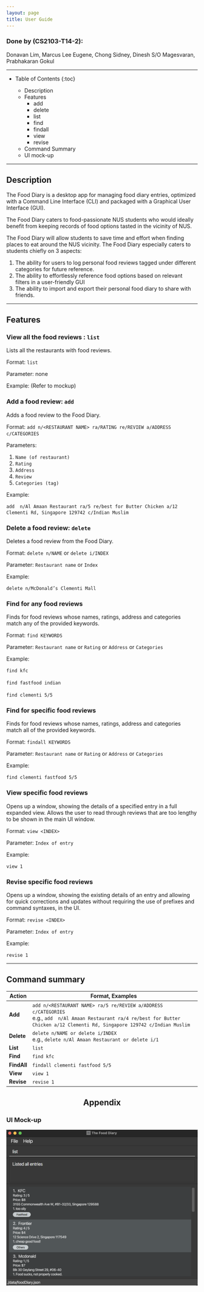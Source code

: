 ```yaml
---
layout: page
title: User Guide
---
```


###  Done by (CS2103-T14-2):
Donavan Lim, Marcus Lee Eugene, Chong Sidney, Dinesh S/O Magesvaran, Prabhakaran Gokul

---

* Table of Contents
{:toc}

    * Description
    * Features
        * add
        * delete
        * list
        * find
        * findall
        * view
        * revise
    * Command Summary
    * UI mock-up

--------------------------------------------------------------------------------------------------------------------
## Description

The Food Diary is a desktop app for managing food diary entries, optimized with a Command Line Interface (CLI) and packaged with a Graphical User Interface (GUI).

The Food Diary caters to food-passionate NUS students who would ideally benefit from keeping records of food options tasted in the vicinity of NUS.

The Food Diary will allow students to save time and effort when finding places to
eat around the NUS vicinity. The Food Diary especially caters to students chiefly on 3 aspects:
1. The ability for users to log personal food reviews tagged under different categories for future reference.
2. The ability to effortlessly reference food options based on relevant filters in a user-friendly GUI
3. The ability to import and export their personal food diary to share with friends.

--------------------------------------------------------------------------------------------------------------------

## Features

### View all the food reviews : `list`

Lists all the restaurants with food reviews.

Format: `list`

Parameter: none

Example:
(Refer to mockup)

### Add a food review: `add`

Adds a food review to the Food Diary.

Format: `add n/<RESTAURANT NAME> ra/RATING re/REVIEW a/ADDRESS c/CATEGORIES`

Parameters:

   1. `Name (of restaurant)`
   2. `Rating`
   3. `Address`
   4. `Review`
   5. `Categories (tag)`

Example:

    add  n/Al Amaan Restaurant ra/5 re/best for Butter Chicken a/12 Clementi Rd, Singapore 129742 c/Indian Muslim


### Delete a food review: `delete`

Deletes a food review from the Food Diary.

Format: `delete n/NAME` or `delete i/INDEX`

Parameter: `Restaurant name` or `Index`

Example:

    delete n/McDonald’s Clementi Mall

### Find for any food reviews

Finds for food reviews whose names, ratings, address and categories match any of the provided keywords.

Format: `find KEYWORDS`

Parameter: `Restaurant name` or `Rating` or `Address` or `Categories`

Example:

    find kfc

    find fastfood indian

    find clementi 5/5

### Find for specific food reviews

Finds for food reviews whose names, ratings, address and categories match all of the provided keywords.

Format: `findall KEYWORDS`

Parameter: `Restaurant name` or `Rating` or `Address` or `Categories`

Example:

    find clementi fastfood 5/5

### View specific food reviews

Opens up a window, showing the details of a specified entry in a full expanded view. Allows the user to read through 
reviews that are too lengthy to be shown in the main UI window.

Format: `view <INDEX>`

Parameter: `Index of entry`

Example:

    view 1

### Revise specific food reviews

Opens up a window, showing the existing details of an entry and allowing for quick corrections and updates without 
requiring the use of prefixes and command syntaxes, in the UI.

Format: `revise <INDEX>`

Parameter: `Index of entry`

Example:

    revise 1

-------------------------------------------------------------------------------------

## Command summary

Action | Format, Examples
--------|------------------
**Add** | `add n/<RESTAURANT NAME> ra/5 re/REVIEW a/ADDRESS c/CATEGORIES` <br> e.g., `add  n/Al Amaan Restaurant ra/4 re/best for Butter Chicken a/12 Clementi Rd, Singapore 129742 c/Indian Muslim`
**Delete** | `delete n/NAME or delete i/INDEX` <br> e.g., `delete n/Al Amaan Restaurant or delete i/1`
**List** | `list`
**Find** | `find kfc`
**FindAll** |`findall clementi fastfood 5/5`
**View** |`view 1`
**Revise** |`revise 1`

## <center> Appendix </center>

### UI Mock-up

![Ui Mock-up](images/Ui.png)
